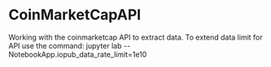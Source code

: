 # CoinMarketCapAPI
Working with the coinmarketcap API to extract data.
To extend data limit for API use the command: jupyter lab --NotebookApp.iopub_data_rate_limit=1e10
